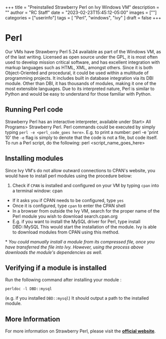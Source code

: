 +++
title = "Preinstalled Strawberry Perl on Ivy Windows VM"
description = ""
author = "RC Staff"
date = "2023-02-23T15:45:12-05:00"
images = [""]
categories = ["userinfo"]
tags = [
    "Perl", 
    "windows",
    "ivy"
]
draft = false
+++

# Perl

Our VMs have Strawberry Perl 5.24 available as part of the Windows 
VM, as of the last writing. Licensed as open source under the GPL, it is most often used 
to develop mission critical software, and has excellent integration
with markup languages such as HTML, XML, amongst others. Since it is both Object-Oriented and procedural, it could be used within a multitude
of programming projects. It includes built in database integration via
its DBI module. Other than DBI, it has thousands of modules, making it
one of the most extensible languages. Due to its interpreted nature, 
Perl is similar to Python and would be easy to understand for those 
familiar with Python.

## Running Perl code

Strawberry Perl has an interactive interpreter, available under Start>
All Programs> Strawberry Perl. Perl commands could be executed by simply typing
```perl -e <perl_code_goes here>```. E.g. to print a number:
	perl -e 'print 10'
the ```-e``` flag is simply to denote that the code is not a file, but code
itself. To run a Perl script, do the following:
	perl <script_name_goes_here>

## Installing modules 

Since Ivy VM's do not allow outward connections to CPAN's website, you would have to
install perl modules using the procedure below:

1. Check if ```CPAN``` is installed and configured on your VM by typing ```cpan``` into a terminal
window:
	cpan
+ If it asks you if CPAN needs to be configured, type ```yes```
+ Once it is configured, type ```cpan``` to enter the CPAN shell
+ In a browser from outside the Ivy VM, search for the proper name of the Perl module you wish to download
	search.cpan.org
+ E.g. if you want to install the MySQL driver for Perl, type 
	install DBD::MySQL
This would start the installation of the module. Ivy is able to download modules from CPAN using this method. 

&#42; *You could manually install a module from its compressed file, once you have transferred the file 
into Ivy. However, using the process above downloads the module's dependencies as well.*  

## Verifying if a module is installed

Run the following command after installing your module :
	
	perldoc -l DBD::mysql
(e.g. if you installed ```DBD::mysql```)
It should output a path to the installed module. 

## More Information
For more information on Strawberry Perl, please visit the [**official website**](http://strawberryperl.com/support.html).
